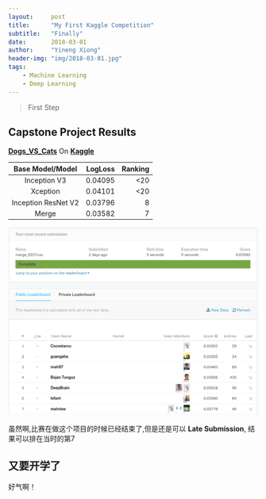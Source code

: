 ```yaml
---
layout:     post
title:      "My First Kaggle Competition"
subtitle:   "Finally"
date:       2018-03-01
author:     "Yineng Xiong"
header-img: "img/2018-03-01.jpg"
tags:
    - Machine Learning
    - Deep Learning
---
```


> First Step

## Capstone Project Results

__[Dogs_VS_Cats](https://www.kaggle.com/c/dogs-vs-cats-redux-kernels-edition)__ On __[Kaggle](https://www.kaggle.com/)__

|   Base Model/Model   | LogLoss  | Ranking |
| :--------:           |     ----:|     --: |
| Inception V3         |   0.04095|      <20|
| Xception             |   0.04101|      <20|
| Inception ResNet V2  |   0.03796|        8|
| Merge                |   0.03582|        7|

![Result](https://raw.githubusercontent.com/YinengXiong/YinengXiong.github.io/master/img/kaggle.png)

虽然啊,比赛在做这个项目的时候已经结束了,但是还是可以 __Late Submission__, 结果可以排在当时的第7

## 又要开学了
好气啊！
